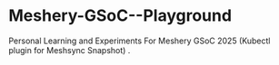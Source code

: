 # Meshery-GSoC--Playground
Personal Learning and Experiments For Meshery GSoC 2025 (Kubectl plugin for Meshsync Snapshot) .
